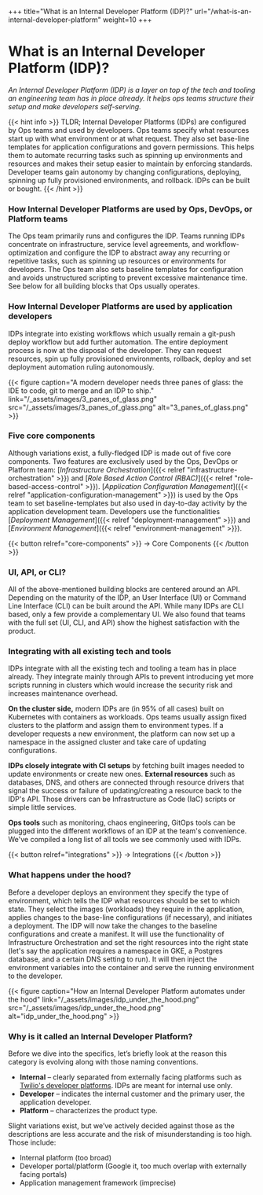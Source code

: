 +++
title="What is an Internal Developer Platform (IDP)?"
url="/what-is-an-internal-developer-platform"
weight=10
+++

# What is an Internal Developer Platform (IDP)?

_An Internal Developer Platform (IDP) is a layer on top of the tech and tooling an engineering team has in place already. It helps ops teams structure their setup and make developers self-serving._

{{< hint info >}}
TLDR; Internal Developer Platforms (IDPs) are configured by Ops teams and used by developers. Ops teams specify what resources start up with what environment or at what request. They also set base-line templates for application configurations and govern permissions. This helps them to automate recurring tasks such as spinning up environments and resources and makes their setup easier to maintain by enforcing standards. Developer teams gain autonomy by changing configurations, deploying, spinning up fully provisioned environments, and rollback. IDPs can be built or bought.
{{< /hint >}}

### How Internal Developer Platforms are used by Ops, DevOps, or Platform teams

The Ops team primarily runs and configures the IDP. Teams running IDPs concentrate on infrastructure, service level agreements, and workflow-optimization and configure the IDP to abstract away any recurring or repetitive tasks, such as spinning up resources or environments for developers. The Ops team also sets baseline templates for configuration and avoids unstructured scripting to prevent excessive maintenance time. See below for all building blocks that Ops usually operates.

### How Internal Developer Platforms are used by application developers

IDPs integrate into existing workflows which usually remain a git-push deploy workflow but add further automation. The entire deployment process is now at the disposal of the developer. They can request resources, spin up fully provisioned environments, rollback, deploy and set deployment automation ruling autonomously.

{{< figure caption="A modern developer needs three panes of glass: the IDE to code, git to merge and an IDP to ship." link="/_assets/images/3_panes_of_glass.png" src="/_assets/images/3_panes_of_glass.png" alt="3_panes_of_glass.png" >}}

### Five core components

Although variations exist, a fully-fledged IDP is made out of five core components. Two features are exclusively used by the Ops, DevOps or Platform team: [_Infrastructure Orchestration_]({{< relref "infrastructure-orchestration" >}}) and [_Role Based Action Control (RBAC)_]({{< relref "role-based-access-control" >}}). [_Application Configuration Management_]({{< relref "application-configuration-management" >}}) is used by the Ops team to set baseline-templates but also used in day-to-day activity by the application development team. Developers use the functionalities [_Deployment Management_]({{< relref "deployment-management" >}}) and [_Environment Management_]({{< relref "environment-management" >}}).  

{{< button relref="core-components" >}}
-> Core Components
{{< /button >}}

### UI, API, or CLI?

All of the above-mentioned building blocks are centered around an API. Depending on the maturity of the IDP, an User Interface (UI) or Command Line Interface (CLI) can be built around the API. While many IDPs are CLI based, only a few provide a complementary UI. We also found that teams with the full set (UI, CLI, and API) show the highest satisfaction with the product. 

### Integrating with all existing tech and tools

IDPs integrate with all the existing tech and tooling a team has in place already. They integrate mainly through APIs to prevent introducing yet more scripts running in clusters which would increase the security risk and increases maintenance overhead.
  
**On the cluster side,** modern IDPs are (in 95% of all cases) built on Kubernetes with containers as workloads. Ops teams usually assign fixed clusters to the platform and assign them to environment types. If a developer requests a new environment, the platform can now set up a namespace in the assigned cluster and take care of updating configurations.
  
**IDPs closely integrate with CI setups** by fetching built images needed to update environments or create new ones. **External resources** such as databases, DNS, and others are connected through resource drivers that signal the success or failure of updating/creating a resource back to the IDP's API. Those drivers can be Infrastructure as Code (IaC) scripts or simple little services.

**Ops tools** such as monitoring, chaos engineering, GitOps tools can be plugged into the different workflows of an IDP at the team's convenience. We've compiled a long list of all tools we see commonly used with IDPs.

{{< button relref="integrations" >}}
-> Integrations
{{< /button >}}

### What happens under the hood?

Before a developer deploys an environment they specify the type of environment, which tells the IDP what resources should be set to which state. They select the images (workloads) they require in the application, applies changes to the base-line configurations (if necessary), and initiates a deployment. The IDP will now take the changes to the baseline configurations and create a manifest. It will use the functionality of Infrastructure Orchestration and set the right resources into the right state (let's say the application requires a namespace in GKE, a Postgres database, and a certain DNS setting to run). It will then inject the environment variables into the container and serve the running environment to the developer.

{{< figure caption="How an Internal Developer Platform automates under the hood" link="/_assets/images/idp_under_the_hood.png" src="/_assets/images/idp_under_the_hood.png" alt="idp_under_the_hood.png" >}}

### Why is it called an Internal Developer Platform?

Before we dive into the specifics, let’s briefly look at the reason this category is evolving along with those naming conventions.

- **Internal** – clearly separated from externally facing platforms such as [Twilio's developer platforms](https://www.twilio.com/platform). IDPs are meant for internal use only.
- **Developer** – indicates the internal customer and the primary user, the application developer. 
- **Platform** – characterizes the product type.

Slight variations exist, but we’ve actively decided against those as the descriptions are less accurate and the risk of misunderstanding is too high. Those include:

- Internal platform (too broad)
- Developer portal/platform (Google it, too much overlap with externally facing portals)
- Application management framework (imprecise)
